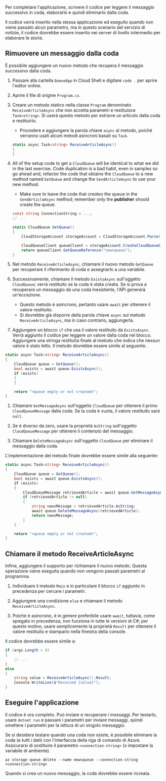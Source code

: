 Per completare l'applicazione, scrivere il codice per leggere il messaggio successivo in coda, elaborarlo e quindi eliminarlo dalla coda. 

Il codice verrà inserito nella stessa applicazione ed eseguito quando non viene passato alcun parametro, ma in questo scenario del servizio di notizie, il codice dovrebbe essere inserito nei server di livello intermedio per elaborare le storie.

## <a name="dequeue-a-message"></a>Rimuovere un messaggio dalla coda

È possibile aggiungere un nuovo metodo che recupera il messaggio successivo dalla coda.

1. Passare alla cartella `QueueApp` in Cloud Shell e digitare `code .` per aprire l'editor online.
 
1. Aprire il file di origine `Program.cs`.

1. Creare un metodo statico nella classe `Program` denominato `ReceiveArticleAsync` che non accetta parametri e restituisce `Task<string>`. Si userà questo metodo per estrarre un articolo dalla coda e restituirlo.
    - Procedere e aggiungere la parola chiave `async` al metodo, poiché verranno usati alcuni metodi asincroni basati su `Task`.

    ```csharp
    static async Task<string> ReceiveArticleAsync()
    {
    }

1. All of the setup code to get a `CloudQueue` will be identical to what we did in the last exercise. Code duplication is a bad habit, even in samples so go ahead and, refactor the code that obtains the `CloudQueue` to a new method named `GetQueue` and change the `SendArticleAsync` to use your new method.
     - Make sure to leave the code that _creates_ the queue in the `SendArticleAsync` method; remember only the **publisher** should create the queue.

    ```csharp
    const string ConnectionString = ...;
    // ...

    static CloudQueue GetQueue()
    {
        CloudStorageAccount storageAccount = CloudStorageAccount.Parse(ConnectionString);
    
        CloudQueueClient queueClient = storageAccount.CreateCloudQueueClient();
        return queueClient.GetQueueReference("newsqueue");
    }
    ```
    
1. Nel metodo `ReceiveArticleAsync`, chiamare il nuovo metodo `GetQueue` per recuperare il riferimento di coda e assegnarlo a una variabile.

1. Successivamente, chiamare il metodo `ExistsAsync` sull'oggetto `CloudQueue`; verrà restituito se la coda è stata creata. Se si prova a recuperare un messaggio da una coda inesistente, l'API genererà un'eccezione.
    - Questo metodo è asincrono, pertanto usare `await` per ottenere il valore restituito.
    - Si dovrebbe già disporre della parola chiave `async` sul metodo `ReceiveArticleAsync`, ma in caso contrario, aggiungerla.


1. Aggiungere un blocco `if` che usa il valore restituito da `ExistsAsync`. Verrà aggiunto il codice per leggere un valore dalla coda nel blocco. Aggiungere una stringa restituita finale al metodo che indica che nessun valore è stato letto. Il metodo dovrebbe essere simile al seguente:

```csharp
static async Task<string> ReceiveArticleAsync()
{
    CloudQueue queue = GetQueue();
    bool exists = await queue.ExistsAsync();
    if (exists)
    {
    }

    return "<queue empty or not created>";
}
```

1. Chiamare `GetMessageAsync` sull'oggetto `CloudQueue` per ottenere il primo `CloudQueueMessage` dalla coda. Se la coda è vuota, il valore restituito sarà `null`.

1. Se è diverso da zero, usare la proprietà `AsString` sull'oggetto `CloudQueueMessage` per ottenere il contenuto del messaggio.

1. Chiamare `DeleteMessageAsync` sull'oggetto `CloudQueue` per eliminare il messaggio dalla coda.

L'implementazione del metodo finale dovrebbe essere simile alla seguente:

```csharp
static async Task<string> ReceiveArticleAsync()
{
    CloudQueue queue = GetQueue();
    bool exists = await queue.ExistsAsync();
    if (exists)
    {
        CloudQueueMessage retrievedArticle = await queue.GetMessageAsync();
        if (retrievedArticle != null)
        {
            string newsMessage = retrievedArticle.AsString;
            await queue.DeleteMessageAsync(retrievedArticle);
            return newsMessage;
        }
    }

    return "<queue empty or not created>";
}
```

## <a name="call-the-receivearticleasync-method"></a>Chiamare il metodo ReceiveArticleAsync

Infine, aggiungere il supporto per richiamare il nuovo metodo. Questa operazione viene eseguita quando non vengono passati parametri al programma.

1. Individuare il metodo `Main` e in particolare il blocco `if` aggiunto in precedenza per cercare i parametri.

1. Aggiungere una condizione `else` e chiamare il metodo `ReceiveArticleAsync`. 

1. Poiché è asincrono, è in genere preferibile usare `await`, tuttavia, come spiegato in precedenza, non funziona in tutte le versioni di C#; per questo motivo, usare semplicemente la proprietà `Result` per ottenere il valore restituito e stamparlo nella finestra della console.

Il codice dovrebbe essere simile a:

```csharp
if (args.Length > 0)
{
    // ...
}
else
{
    string value = ReceiveArticleAsync().Result;
    Console.WriteLine($"Received {value}");
}
```

## <a name="execute-the-application"></a>Eseguire l'applicazione

Il codice è ora completo. Può inviare e recuperare i messaggi. Per testarlo, usare `dotnet run` e passare i parametri per inviare messaggi, quindi omettere i parametri per la lettura di un singolo messaggio.

Se si desidera testare quando una coda non esiste, è possibile eliminare la coda (e tutti i dati) con l'interfaccia della riga di comando di Azure. Assicurarsi di sostituire il parametro `<connection-string>` (o impostare la variabile di ambiente).

```azurecli
az storage queue delete --name newsqueue --connection-string <connection-string> 
```

Quando si crea un nuovo messaggio, la coda dovrebbe essere ricreata.